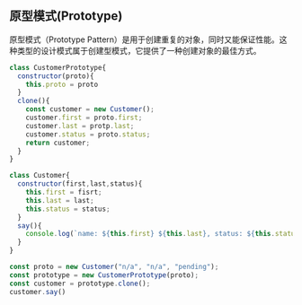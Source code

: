 ## 原型模式(Prototype)
原型模式（Prototype Pattern）是用于创建重复的对象，同时又能保证性能。这种类型的设计模式属于创建型模式，它提供了一种创建对象的最佳方式。

```js
class CustomerPrototype{
  constructor(proto){
    this.proto = proto
  }
  clone(){
    const customer = new Customer();
    customer.first = proto.first;
    customer.last = protp.last;
    customer.status = proto.status;
    return customer;
  }
}

class Customer{
  constructor(first,last,status){
    this.first = fisrt;
    this.last = last;
    this.status = status;
  }
  say(){
    console.log(`name: ${this.first} ${this.last}, status: ${this.status}`)
  }
}
```

```js
const proto = new Customer("n/a", "n/a", "pending");
const prototype = new CustomerPrototype(proto);
const customer = prototype.clone();
customer.say()
```